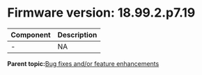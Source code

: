 # Firmware version: 18.99.2.p7.19

|Component|Description|
|-----------|-------------|
|-|NA|

**Parent topic:**[Bug fixes and/or feature enhancements](../topics/bug_fixes_andor_feature_enhancements_02.md)

